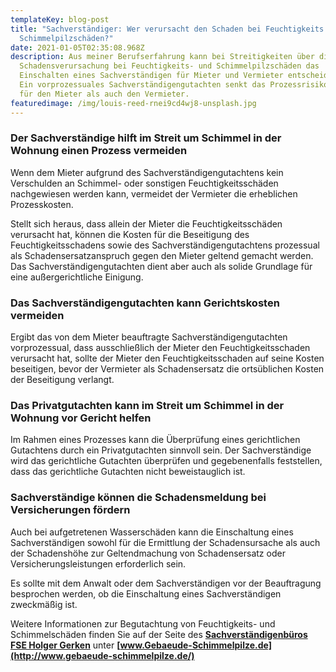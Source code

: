 ```yaml
---
templateKey: blog-post
title: "Sachverständiger: Wer verursacht den Schaden bei Feuchtigkeits und
  Schimmelpilzschäden?"
date: 2021-01-05T02:35:08.968Z
description: Aus meiner Berufserfahrung kann bei Streitigkeiten über die
  Schadensverursachung bei Feuchtigkeits- und Schimmelpilzschäden das
  Einschalten eines Sachverständigen für Mieter und Vermieter entscheidend sein.
  Ein vorprozessuales Sachverständigengutachten senkt das Prozessrisiko sowohl
  für den Mieter als auch den Vermieter.
featuredimage: /img/louis-reed-rnei9cd4wj8-unsplash.jpg
---
```

### Der Sachverständige hilft im Streit um Schimmel in der Wohnung einen Prozess vermeiden

Wenn dem Mieter aufgrund des Sachverständigengutachtens kein Verschulden an Schimmel- oder sonstigen Feuchtigkeitsschäden nachgewiesen werden kann, vermeidet der Vermieter die erheblichen Prozesskosten.

Stellt sich heraus, dass allein der Mieter die Feuchtigkeitsschäden verursacht hat, können die Kosten für die Beseitigung des Feuchtigkeitsschadens sowie des Sachverständigengutachtens prozessual als Schadensersatzanspruch gegen den Mieter geltend gemacht werden. Das Sachverständigengutachten dient aber auch als solide Grundlage für eine außergerichtliche Einigung.

### Das Sachverständigengutachten kann Gerichtskosten vermeiden

Ergibt das von dem Mieter beauftragte Sachverständigengutachten vorprozessual, dass ausschließlich der Mieter den Feuchtigkeitsschaden verursacht hat, sollte der Mieter den Feuchtigkeitsschaden auf seine Kosten beseitigen, bevor der Vermieter als Schadensersatz die ortsüblichen Kosten der Beseitigung verlangt.

### Das Privatgutachten kann im Streit um Schimmel in der Wohnung vor Gericht helfen

Im Rahmen eines Prozesses kann die Überprüfung eines gerichtlichen Gutachtens durch ein Privatgutachten sinnvoll sein. Der Sachverständige wird das gerichtliche Gutachten überprüfen und gegebenenfalls feststellen, dass das gerichtliche Gutachten nicht beweistauglich ist.

### Sachverständige können die Schadensmeldung bei Versicherungen fördern

Auch bei aufgetretenen Wasserschäden kann die Einschaltung eines Sachverständigen sowohl für die Ermittlung der Schadensursache als auch der Schadenshöhe zur Geltendmachung von Schadensersatz oder Versicherungsleistungen erforderlich sein.

Es sollte mit dem Anwalt oder dem Sachverständigen vor der Beauftragung besprochen werden, ob die Einschaltung eines Sachverständigen zweckmäßig ist.

Weitere Informationen zur Begutachtung von Feuchtigkeits- und Schimmelschäden finden Sie auf der Seite des **[Sachverständigenbüros FSE Holger Gerken](http://www.gebaeude-schimmelpilze.de/)** unter **[www.Gebaeude-Schimmelpilze.de](http://www.gebaeude-schimmelpilze.de/)**